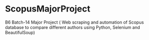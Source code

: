 # ScopusMajorProject
B6 Batch-14 Major Project ( Web scraping and automation of Scopus database to compare different authors using Python, Selenium and BeautifulSoup)
